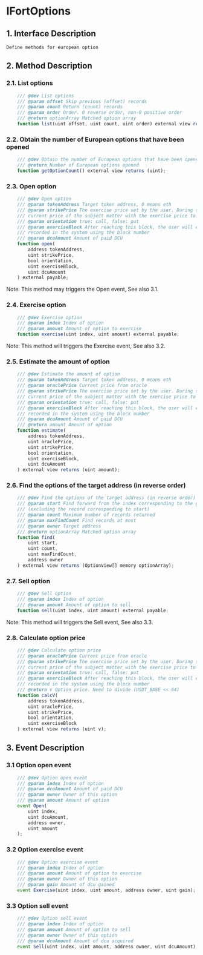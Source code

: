 # IFortOptions

## 1. Interface Description
    Define methods for european option

## 2. Method Description

### 2.1. List options

```javascript
    /// @dev List options
    /// @param offset Skip previous (offset) records
    /// @param count Return (count) records
    /// @param order Order. 0 reverse order, non-0 positive order
    /// @return optionArray Matched option array
    function list(uint offset, uint count, uint order) external view returns (OptionView[] memory optionArray);
```

### 2.2. Obtain the number of European options that have been opened

```javascript
    /// @dev Obtain the number of European options that have been opened
    /// @return Number of European options opened
    function getOptionCount() external view returns (uint);
```

### 2.3. Open option

```javascript
    /// @dev Open option
    /// @param tokenAddress Target token address, 0 means eth
    /// @param strikePrice The exercise price set by the user. During settlement, the system will compare the 
    /// current price of the subject matter with the exercise price to calculate the user's profit and loss
    /// @param orientation true: call, false: put
    /// @param exerciseBlock After reaching this block, the user will exercise manually, and the block will be
    /// recorded in the system using the block number
    /// @param dcuAmount Amount of paid DCU
    function open(
        address tokenAddress,
        uint strikePrice,
        bool orientation,
        uint exerciseBlock,
        uint dcuAmount
    ) external payable;
```
Note: This method may triggers the Open event, See also 3.1.

### 2.4. Exercise option

```javascript
    /// @dev Exercise option
    /// @param index Index of option
    /// @param amount Amount of option to exercise
    function exercise(uint index, uint amount) external payable;
```
Note: This method will triggers the Exercise event, See also 3.2.

### 2.5. Estimate the amount of option

```javascript
    /// @dev Estimate the amount of option
    /// @param tokenAddress Target token address, 0 means eth
    /// @param oraclePrice Current price from oracle
    /// @param strikePrice The exercise price set by the user. During settlement, the system will compare the 
    /// current price of the subject matter with the exercise price to calculate the user's profit and loss
    /// @param orientation true: call, false: put
    /// @param exerciseBlock After reaching this block, the user will exercise manually, and the block will be
    /// recorded in the system using the block number
    /// @param dcuAmount Amount of paid DCU
    /// @return amount Amount of option
    function estimate(
        address tokenAddress,
        uint oraclePrice,
        uint strikePrice,
        bool orientation,
        uint exerciseBlock,
        uint dcuAmount
    ) external view returns (uint amount);
```

### 2.6. Find the options of the target address (in reverse order)

```javascript
    /// @dev Find the options of the target address (in reverse order)
    /// @param start Find forward from the index corresponding to the given contract address 
    /// (excluding the record corresponding to start)
    /// @param count Maximum number of records returned
    /// @param maxFindCount Find records at most
    /// @param owner Target address
    /// @return optionArray Matched option array
    function find(
        uint start, 
        uint count, 
        uint maxFindCount, 
        address owner
    ) external view returns (OptionView[] memory optionArray);
```

### 2.7. Sell option

```javascript
    /// @dev Sell option
    /// @param index Index of option
    /// @param amount Amount of option to sell
    function sell(uint index, uint amount) external payable;
```
Note: This method will triggers the Sell event, See also 3.3.

### 2.8. Calculate option price

```javascript
    /// @dev Calculate option price
    /// @param oraclePrice Current price from oracle
    /// @param strikePrice The exercise price set by the user. During settlement, the system will compare the 
    /// current price of the subject matter with the exercise price to calculate the user's profit and loss
    /// @param orientation true: call, false: put
    /// @param exerciseBlock After reaching this block, the user will exercise manually, and the block will be
    /// recorded in the system using the block number
    /// @return v Option price. Need to divide (USDT_BASE << 64)
    function calcV(
        address tokenAddress,
        uint oraclePrice,
        uint strikePrice,
        bool orientation,
        uint exerciseBlock
    ) external view returns (uint v);
```

## 3. Event Description

### 3.1 Option open event

```javascript
    /// @dev Option open event
    /// @param index Index of option
    /// @param dcuAmount Amount of paid DCU
    /// @param owner Owner of this option
    /// @param amount Amount of option
    event Open(
        uint index,
        uint dcuAmount,
        address owner,
        uint amount
    );
```

### 3.2 Option exercise event

```javascript
    /// @dev Option exercise event
    /// @param index Index of option
    /// @param amount Amount of option to exercise
    /// @param owner Owner of this option
    /// @param gain Amount of dcu gained
    event Exercise(uint index, uint amount, address owner, uint gain);
```

### 3.3 Option sell event

```javascript
    /// @dev Option sell event
    /// @param index Index of option
    /// @param amount Amount of option to sell
    /// @param owner Owner of this option
    /// @param dcuAmount Amount of dcu acquired
    event Sell(uint index, uint amount, address owner, uint dcuAmount);
```